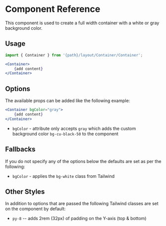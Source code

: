 # Component Reference

This component is used to create a full width container with a white or gray background color.

## Usage

```jsx
import { Container } from '{path}/layout/Container/Container';

<Container>
    {add content}
</Container>
```

## Options

The available props can be added like the following example:

```jsx
<Container bgColor="gray">
    {add content}
</Container>
```

-   `bgColor` - attribute only accepts `gray` which adds the custom background color `bg-cu-black-50` to the component

## Fallbacks

If you do not specify any of the options below the defaults are set as per the following:

-   `bgColor` - applies the `bg-white` class from Tailwind

## Other Styles

In addition to options that are passed the following Tailwind classes are set on the component by default:

-   `py-8` -- adds 2rem (32px) of padding on the Y-axis (top & bottom)
